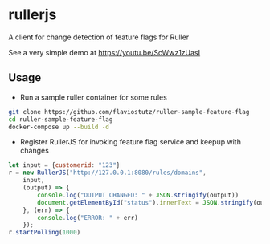 # rullerjs

A client for change detection of feature flags for Ruller

See a very simple demo at https://youtu.be/ScWwz1zUasI

## Usage

* Run a sample ruller container for some rules

```sh
git clone https://github.com/flaviostutz/ruller-sample-feature-flag
cd ruller-sample-feature-flag
docker-compose up --build -d
```

* Register RullerJS for invoking feature flag service and keepup with changes

```js
let input = {customerid: "123"}
r = new RullerJS("http://127.0.0.1:8080/rules/domains", 
    input, 
    (output) => {
        console.log("OUTPUT CHANGED: " + JSON.stringify(output))
        document.getElementById("status").innerText = JSON.stringify(output)
    }, (err) => {
        console.log("ERROR: " + err)
    });
r.startPolling(1000)
```

